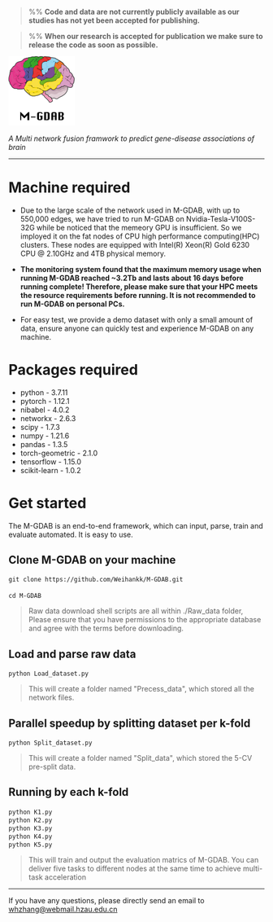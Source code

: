 > %% **Code and data are not currently publicly available as our studies has not yet been accepted for publishing.**

> %% **When our research is accepted for publication we make sure to release the code as soon as possible.**


<img src="https://github.com/Weihankk/M-GDAB/blob/main/logo.png" width="130px">

*A Multi network fusion framwork to predict gene-disease associations of brain*

---------------
# Machine required
- Due to the large scale of the network used in M-GDAB, with up to 550,000 edges, we have tried to run M-GDAB on Nvidia-Tesla-V100S-32G while be noticed that the memeory GPU is insufficient. So we imployed it on the fat nodes of CPU high performance computing(HPC) clusters. These nodes are equipped with Intel(R) Xeon(R) Gold 6230 CPU @ 2.10GHz and 4TB physical memory. 

- **The monitoring system found that the maximum memory usage when running M-GDAB reached ~3.2Tb and lasts about 16 days before running complete! Therefore, please make sure that your HPC meets the resource requirements before running. It is not recommended to run M-GDAB on personal PCs.**

- For easy test, we provide a demo dataset with only a small amount of data, ensure anyone can quickly test and experience M-GDAB on any machine.

# Packages required 
- python - 3.7.11
- pytorch - 1.12.1
- nibabel - 4.0.2
- networkx - 2.6.3
- scipy - 1.7.3
- numpy - 1.21.6
- pandas - 1.3.5
- torch-geometric - 2.1.0
- tensorflow - 1.15.0
- scikit-learn - 1.0.2

# Get started
The M-GDAB is an end-to-end framework, which can input, parse, train and evaluate automated. It is easy to use.
## Clone M-GDAB on your machine

```
git clone https://github.com/Weihankk/M-GDAB.git

cd M-GDAB
```

> Raw data download shell scripts are all within ./Raw_data folder, Please ensure that you have permissions to the appropriate database and agree with the terms before downloading.

## Load and parse raw data
```
python Load_dataset.py
```

> This will create a folder named "Precess_data", which stored all the network files.

## Parallel speedup by splitting dataset per k-fold
```
python Split_dataset.py
```

> This will create a folder named "Split_data", which stored the 5-CV pre-split data.

## Running by each k-fold
```
python K1.py
python K2.py
python K3.py
python K4.py
python K5.py
```

> This will train and output the evaluation matrics of M-GDAB. You can deliver five tasks to different nodes at the same time to achieve multi-task acceleration

-------------
If you have any questions, please directly send an email to whzhang@webmail.hzau.edu.cn
